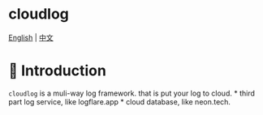 # cloudlog
[English](READMEmd) | [中文](README_ZH.md)
# 📖 Introduction
`cloudlog` is a muli-way log framework. that is put your log to cloud.
    * third part log service, like logflare.app
    * cloud database, like neon.tech.


